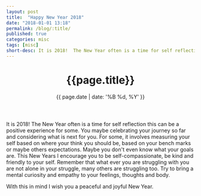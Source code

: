 ```yaml
---
layout: post
title:  "Happy New Year 2018"
date: "2018-01-01 13:18"
permalink: /blog/:title/
published: true
categories: misc
tags: [misc]
short-desc: It is 2018!  The New Year often is a time for self reflection this can be a positive experience for some. You maybe celebrating your journey...
---
```


<header>
<h1>{{page.title}}</h1>
{{ page.date | date: '%B %d, %Y' }}
</header>


It is 2018!  The New Year often is a time for self reflection this can be a positive experience for some. You maybe celebrating your journey so far and considering what is next for you.  For some, it  involves measuring your self  based on where your think you should be, based on your bench marks or maybe others expectations.  Maybe you don't even know what your goals are. This New Years I encourage you to be self-compassionate, be kind and friendly to your self. Remember that what ever you are struggling with you are not alone in your struggle, many others are struggling too.  Try to bring a mental curiosity and empathy to your feelings, thoughts and body.

With this in mind I wish you a peaceful and joyful New Year.
